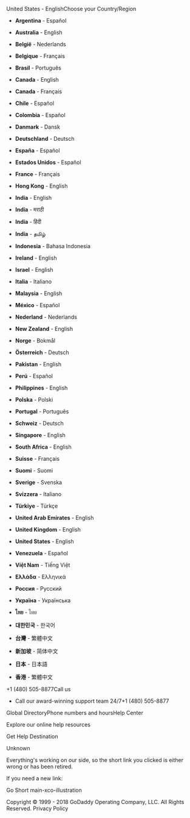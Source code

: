 United States - EnglishChoose your Country/Region

*   **Argentina** - Español
*   **Australia** - English
*   **België** - Nederlands
*   **Belgique** - Français
*   **Brasil** - Português
*   **Canada** - English
*   **Canada** - Français
*   **Chile** - Español
*   **Colombia** - Español
*   **Danmark** - Dansk
*   **Deutschland** - Deutsch
*   **España** - Español
*   **Estados Unidos** - Español
*   **France** - Français

*   **Hong Kong** - English
*   **India** - English
*   **India** - मराठी
*   **India** - हिंदी
*   **India** - தமிழ்
*   **Indonesia** - Bahasa Indonesia
*   **Ireland** - English
*   **Israel** - English
*   **Italia** - Italiano
*   **Malaysia** - English
*   **México** - Español
*   **Nederland** - Nederlands
*   **New Zealand** - English
*   **Norge** - Bokmål

*   **Österreich** - Deutsch
*   **Pakistan** - English
*   **Perú** - Español
*   **Philippines** - English
*   **Polska** - Polski
*   **Portugal** - Português
*   **Schweiz** - Deutsch
*   **Singapore** - English
*   **South Africa** - English
*   **Suisse** - Français
*   **Suomi** - Suomi
*   **Sverige** - Svenska
*   **Svizzera** - Italiano
*   **Türkiye** - Türkçe

*   **United Arab Emirates** - English
*   **United Kingdom** - English
*   **United States** - English
*   **Venezuela** - Español
*   **Việt Nam** - Tiếng Việt
*   **Ελλάδα** - Ελληνικά
*   **Россия** - Русский
*   **Україна** - Українська
*   **ไทย** - ไทย
*   **대한민국** - 한국어
*   **台灣** - 繁體中文
*   **新加坡** - 简体中文
*   **日本** - 日本語
*   **香港** - 繁體中文

+1 (480) 505-8877Call us

*   Call our award-winning support team 24/7+1 (480) 505-8877

Global DirectoryPhone numbers and hoursHelp Center

Explore our online help resources

Get Help Destination

Unknown

Everything's working on our side, so the short link you clicked is either wrong or has been retired.

If you need a new link:

Go Short main-xco-illustration  
  
Copyright © 1999 - 2018 GoDaddy Operating Company, LLC. All Rights Reserved. Privacy Policy
